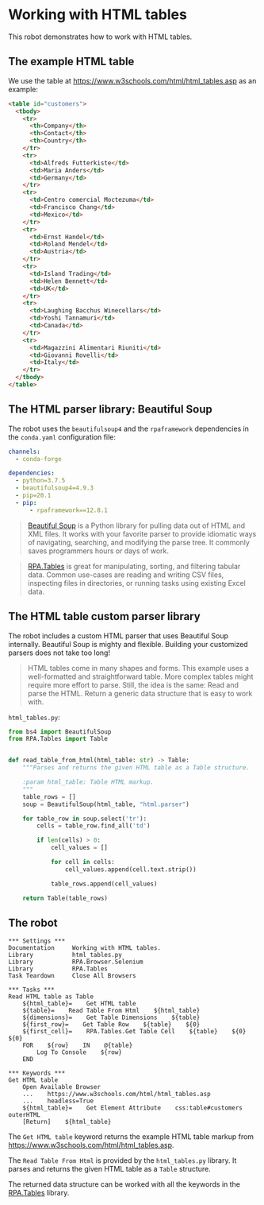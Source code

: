 # Working with HTML tables

This robot demonstrates how to work with HTML tables.

## The example HTML table

We use the table at https://www.w3schools.com/html/html_tables.asp as an example:

```html
<table id="customers">
  <tbody>
    <tr>
      <th>Company</th>
      <th>Contact</th>
      <th>Country</th>
    </tr>
    <tr>
      <td>Alfreds Futterkiste</td>
      <td>Maria Anders</td>
      <td>Germany</td>
    </tr>
    <tr>
      <td>Centro comercial Moctezuma</td>
      <td>Francisco Chang</td>
      <td>Mexico</td>
    </tr>
    <tr>
      <td>Ernst Handel</td>
      <td>Roland Mendel</td>
      <td>Austria</td>
    </tr>
    <tr>
      <td>Island Trading</td>
      <td>Helen Bennett</td>
      <td>UK</td>
    </tr>
    <tr>
      <td>Laughing Bacchus Winecellars</td>
      <td>Yoshi Tannamuri</td>
      <td>Canada</td>
    </tr>
    <tr>
      <td>Magazzini Alimentari Riuniti</td>
      <td>Giovanni Rovelli</td>
      <td>Italy</td>
    </tr>
  </tbody>
</table>
```

## The HTML parser library: Beautiful Soup

The robot uses the `beautifulsoup4` and the `rpaframework` dependencies in the `conda.yaml` configuration file:

```yaml
channels:
  - conda-forge

dependencies:
  - python=3.7.5
  - beautifulsoup4=4.9.3
  - pip=20.1
  - pip:
      - rpaframework==12.8.1
```

> [Beautiful Soup](https://www.crummy.com/software/BeautifulSoup/bs4/doc/) is a Python library for pulling data out of HTML and XML files. It works with your favorite parser to provide idiomatic ways of navigating, searching, and modifying the parse tree. It commonly saves programmers hours or days of work.

> [RPA.Tables](https://robocorp.com/docs/libraries/rpa-framework/rpa-tables) is great for manipulating, sorting, and filtering tabular data. Common use-cases are reading and writing CSV files, inspecting files in directories, or running tasks using existing Excel data.

## The HTML table custom parser library

The robot includes a custom HTML parser that uses Beautiful Soup internally. Beautiful Soup is mighty and flexible. Building your customized parsers does not take too long!

> HTML tables come in many shapes and forms. This example uses a well-formatted and straightforward table. More complex tables might require more effort to parse. Still, the idea is the same: Read and parse the HTML. Return a generic data structure that is easy to work with.

`html_tables.py`:

```py
from bs4 import BeautifulSoup
from RPA.Tables import Table


def read_table_from_html(html_table: str) -> Table:
    """Parses and returns the given HTML table as a Table structure.

    :param html_table: Table HTML markup.
    """
    table_rows = []
    soup = BeautifulSoup(html_table, "html.parser")

    for table_row in soup.select('tr'):
        cells = table_row.find_all('td')

        if len(cells) > 0:
            cell_values = []

            for cell in cells:
                cell_values.append(cell.text.strip())

            table_rows.append(cell_values)

    return Table(table_rows)

```

## The robot

```robot
*** Settings ***
Documentation     Working with HTML tables.
Library           html_tables.py
Library           RPA.Browser.Selenium
Library           RPA.Tables
Task Teardown     Close All Browsers

*** Tasks ***
Read HTML table as Table
    ${html_table}=    Get HTML table
    ${table}=    Read Table From Html    ${html_table}
    ${dimensions}=    Get Table Dimensions    ${table}
    ${first_row}=    Get Table Row    ${table}    ${0}
    ${first_cell}=    RPA.Tables.Get Table Cell    ${table}    ${0}    ${0}
    FOR    ${row}    IN    @{table}
        Log To Console    ${row}
    END

*** Keywords ***
Get HTML table
    Open Available Browser
    ...    https://www.w3schools.com/html/html_tables.asp
    ...    headless=True
    ${html_table}=    Get Element Attribute    css:table#customers    outerHTML
    [Return]    ${html_table}

```

The `Get HTML table` keyword returns the example HTML table markup from https://www.w3schools.com/html/html_tables.asp.

The `Read Table From Html` is provided by the `html_tables.py` library. It parses and returns the given HTML table as a `Table` structure.

The returned data structure can be worked with all the keywords in the [RPA.Tables](https://robocorp.com/docs/libraries/rpa-framework/rpa-tables) library.
